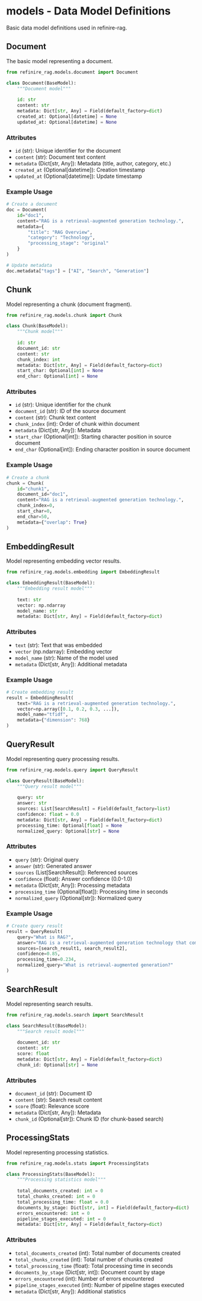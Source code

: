 # models - Data Model Definitions

Basic data model definitions used in refinire-rag.

## Document

The basic model representing a document.

```python
from refinire_rag.models.document import Document

class Document(BaseModel):
    """Document model"""
    
    id: str
    content: str
    metadata: Dict[str, Any] = Field(default_factory=dict)
    created_at: Optional[datetime] = None
    updated_at: Optional[datetime] = None
```

### Attributes

- `id` (str): Unique identifier for the document
- `content` (str): Document text content
- `metadata` (Dict[str, Any]): Metadata (title, author, category, etc.)
- `created_at` (Optional[datetime]): Creation timestamp
- `updated_at` (Optional[datetime]): Update timestamp

### Example Usage

```python
# Create a document
doc = Document(
    id="doc1",
    content="RAG is a retrieval-augmented generation technology.",
    metadata={
        "title": "RAG Overview",
        "category": "Technology",
        "processing_stage": "original"
    }
)

# Update metadata
doc.metadata["tags"] = ["AI", "Search", "Generation"]
```

## Chunk

Model representing a chunk (document fragment).

```python
from refinire_rag.models.chunk import Chunk

class Chunk(BaseModel):
    """Chunk model"""
    
    id: str
    document_id: str
    content: str
    chunk_index: int
    metadata: Dict[str, Any] = Field(default_factory=dict)
    start_char: Optional[int] = None
    end_char: Optional[int] = None
```

### Attributes

- `id` (str): Unique identifier for the chunk
- `document_id` (str): ID of the source document
- `content` (str): Chunk text content
- `chunk_index` (int): Order of chunk within document
- `metadata` (Dict[str, Any]): Metadata
- `start_char` (Optional[int]): Starting character position in source document
- `end_char` (Optional[int]): Ending character position in source document

### Example Usage

```python
# Create a chunk
chunk = Chunk(
    id="chunk1",
    document_id="doc1",
    content="RAG is a retrieval-augmented generation technology.",
    chunk_index=0,
    start_char=0,
    end_char=50,
    metadata={"overlap": True}
)
```

## EmbeddingResult

Model representing embedding vector results.

```python
from refinire_rag.models.embedding import EmbeddingResult

class EmbeddingResult(BaseModel):
    """Embedding result model"""
    
    text: str
    vector: np.ndarray
    model_name: str
    metadata: Dict[str, Any] = Field(default_factory=dict)
```

### Attributes

- `text` (str): Text that was embedded
- `vector` (np.ndarray): Embedding vector
- `model_name` (str): Name of the model used
- `metadata` (Dict[str, Any]): Additional metadata

### Example Usage

```python
# Create embedding result
result = EmbeddingResult(
    text="RAG is a retrieval-augmented generation technology.",
    vector=np.array([0.1, 0.2, 0.3, ...]),
    model_name="tfidf",
    metadata={"dimension": 768}
)
```

## QueryResult

Model representing query processing results.

```python
from refinire_rag.models.query import QueryResult

class QueryResult(BaseModel):
    """Query result model"""
    
    query: str
    answer: str
    sources: List[SearchResult] = Field(default_factory=list)
    confidence: float = 0.0
    metadata: Dict[str, Any] = Field(default_factory=dict)
    processing_time: Optional[float] = None
    normalized_query: Optional[str] = None
```

### Attributes

- `query` (str): Original query
- `answer` (str): Generated answer
- `sources` (List[SearchResult]): Referenced sources
- `confidence` (float): Answer confidence (0.0-1.0)
- `metadata` (Dict[str, Any]): Processing metadata
- `processing_time` (Optional[float]): Processing time in seconds
- `normalized_query` (Optional[str]): Normalized query

### Example Usage

```python
# Create query result
result = QueryResult(
    query="What is RAG?",
    answer="RAG is a retrieval-augmented generation technology that combines LLMs with external knowledge.",
    sources=[search_result1, search_result2],
    confidence=0.85,
    processing_time=0.234,
    normalized_query="What is retrieval-augmented generation?"
)
```

## SearchResult

Model representing search results.

```python
from refinire_rag.models.search import SearchResult

class SearchResult(BaseModel):
    """Search result model"""
    
    document_id: str
    content: str
    score: float
    metadata: Dict[str, Any] = Field(default_factory=dict)
    chunk_id: Optional[str] = None
```

### Attributes

- `document_id` (str): Document ID
- `content` (str): Search result content
- `score` (float): Relevance score
- `metadata` (Dict[str, Any]): Metadata
- `chunk_id` (Optional[str]): Chunk ID (for chunk-based search)

## ProcessingStats

Model representing processing statistics.

```python
from refinire_rag.models.stats import ProcessingStats

class ProcessingStats(BaseModel):
    """Processing statistics model"""
    
    total_documents_created: int = 0
    total_chunks_created: int = 0
    total_processing_time: float = 0.0
    documents_by_stage: Dict[str, int] = Field(default_factory=dict)
    errors_encountered: int = 0
    pipeline_stages_executed: int = 0
    metadata: Dict[str, Any] = Field(default_factory=dict)
```

### Attributes

- `total_documents_created` (int): Total number of documents created
- `total_chunks_created` (int): Total number of chunks created
- `total_processing_time` (float): Total processing time in seconds
- `documents_by_stage` (Dict[str, int]): Document count by stage
- `errors_encountered` (int): Number of errors encountered
- `pipeline_stages_executed` (int): Number of pipeline stages executed
- `metadata` (Dict[str, Any]): Additional statistics